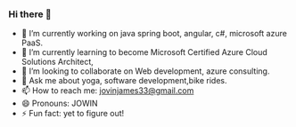 ### Hi there 👋
- 🔭 I’m currently working on java spring boot, angular, c#, microsoft azure PaaS.
- 🌱 I’m currently learning to become Microsoft Certified Azure Cloud Solutions Architect,
- 👯 I’m looking to collaborate on Web development, azure consulting. 
- 💬 Ask me about yoga, software development,bike rides. 
- 📫 How to reach me: jovinjames33@gmail.com
- 😄 Pronouns: JOWIN
- ⚡ Fun fact: yet to figure out!
<!--
**imjovin/imjovin** is a ✨ _special_ ✨ repository because its `README.md` (this file) appears on your GitHub profile.

Here are some ideas to get you started:

- 🔭 I’m currently working on ...
- 🌱 I’m currently learning ...
- 👯 I’m looking to collaborate on ...
- 🤔 I’m looking for help with ...
- 💬 Ask me about ...
- 📫 How to reach me: ...
- 😄 Pronouns: ...
- ⚡ Fun fact: ...
-->
